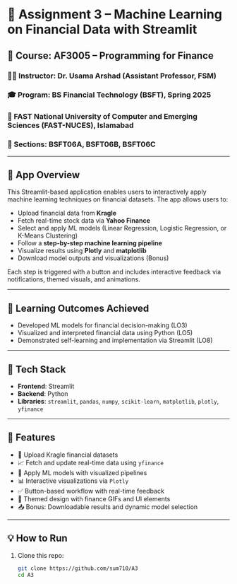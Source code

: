# 💸 Assignment 3 – Machine Learning on Financial Data with Streamlit

## 📘 Course: AF3005 – Programming for Finance  
### 👨‍🏫 Instructor: Dr. Usama Arshad (Assistant Professor, FSM)  
### 🎓 Program: BS Financial Technology (BSFT), Spring 2025  
### 📍 FAST National University of Computer and Emerging Sciences (FAST-NUCES), Islamabad  
### 📌 Sections: BSFT06A, BSFT06B, BSFT06C  

---

## 🚀 App Overview

This Streamlit-based application enables users to interactively apply machine learning techniques on financial datasets. The app allows users to:
- Upload financial data from **Kragle**
- Fetch real-time stock data via **Yahoo Finance**
- Select and apply ML models (Linear Regression, Logistic Regression, or K-Means Clustering)
- Follow a **step-by-step machine learning pipeline**
- Visualize results using **Plotly** and **matplotlib**
- Download model outputs and visualizations (Bonus)

Each step is triggered with a button and includes interactive feedback via notifications, themed visuals, and animations.

---

## 🧠 Learning Outcomes Achieved
- Developed ML models for financial decision-making (LO3)
- Visualized and interpreted financial data using Python (LO5)
- Demonstrated self-learning and implementation via Streamlit (LO8)

---

## 🔧 Tech Stack

- **Frontend**: Streamlit  
- **Backend**: Python  
- **Libraries**: `streamlit`, `pandas`, `numpy`, `scikit-learn`, `matplotlib`, `plotly`, `yfinance`

---

## 🌟 Features

- 📂 Upload Kragle financial datasets
- 📈 Fetch and update real-time data using `yfinance`
- 🧠 Apply ML models with visualized pipelines
- 📊 Interactive visualizations via `Plotly`
- ✅ Button-based workflow with real-time feedback
- 🎨 Themed design with finance GIFs and UI elements
- 📥 Bonus: Downloadable results and dynamic model selection

---

## 💡 How to Run

1. Clone this repo:
   ```bash
   git clone https://github.com/sum710/A3
   cd A3
